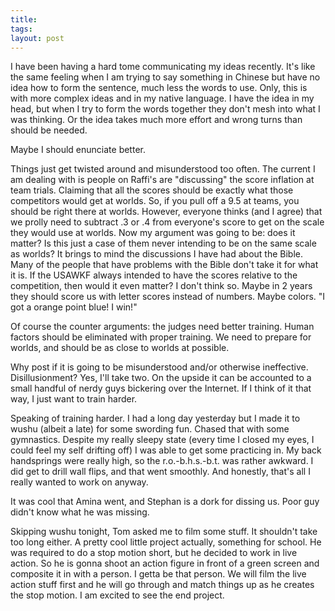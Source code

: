 ```yaml
---
title: 
tags: 
layout: post
---
```

I have been having a hard tome communicating my ideas recently.  It's like the same feeling when I am trying to say something in Chinese but have no idea how to form the sentence, much less the words to use. Only, this is with more complex ideas and in my native language. I have the idea in my head, but when I try to form the words together they don't mesh into what I was thinking.  Or the idea takes much more effort and wrong turns than should be needed.  



Maybe I should enunciate better.  



Things just get twisted around and misunderstood too often. The current I am dealing with is people on Raffi's are "discussing" the score inflation at team trials.  Claiming that all the scores should be exactly what those competitors would get at worlds.  So, if you pull off a 9.5 at teams, you should be right there at worlds. However, everyone thinks (and I agree) that we prolly need to subtract .3 or .4 from everyone's score to get on the scale they would use at worlds.  Now my argument was going to be: does it matter?  Is this just a case of them never intending to be on the same scale as worlds?  It brings to mind the discussions I have had about the Bible.  Many of the people that have problems with the Bible don't take it for what it is.  If the USAWKF always intended to have the scores relative to the competition, then would it even matter?  I don't think so.  Maybe in 2 years they should score us with letter scores instead of numbers.  Maybe colors.  "I got a orange point blue! I win!"



Of course the counter arguments:  the judges need better training.  Human factors should be eliminated with proper training.  We need to prepare for worlds, and should be as close to worlds at possible.



Why post if it is going to be misunderstood and/or otherwise ineffective.  Disillusionment? Yes, I'll take two.  On the upside it can be accounted to a small handful of nerdy guys bickering over the Internet.  If I think of it that way, I just want to train harder. 



Speaking of training harder.  I had a long day yesterday but I made it to wushu (albeit a late) for some swording fun.  Chased that with some gymnastics.  Despite my really sleepy state (every time I closed my eyes, I could feel my self drifting off) I was able to get some practicing in.  My back handsprings were really high, so the r.o.-b.h.s.-b.t. was rather awkward.  I did get to drill wall flips, and that went smoothly.  And honestly, that's all I really wanted to work on anyway. 



It was cool that Amina went, and Stephan is a dork for dissing us.  Poor guy didn't know what he was missing.  



Skipping wushu tonight, Tom asked me to film some stuff.  It shouldn't take too long either.  A pretty cool little project actually, something for school.  He was required to do a stop motion short, but he decided to work in live action.  So he is gonna shoot an action figure in front of a green screen and composite it in with a person.  I getta be that person.  We will film the live action stuff first and he will go through and match things up as he creates the stop motion.  I am excited to see the end project.  
